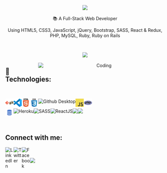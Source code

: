 <p align="center">
  <img src="https://github.com/vimalverma558/vimalverma558/blob/v2/img/hello.gif" width="30%">
</p>

<p align="center" width="70%">
  📚 A Full-Stack Web Developer
</p>
<p align="center" width="70%">
  Using HTML5, CSS3, JavaScript, jQuery, Bootstrap, SASS, React & Redux, PHP, MySQL, Ruby, Ruby on Rails
</p>

<br />



<p align="center">
  <img src ="https://github-readme-stats.vercel.app/api?username=Mohamed-js&show_icons=true&count_private=false&theme=default&hide_border=true&hide=issues,contribs&include_all_commits=true">
</p>

<p align="center" width="100%">
  <img align="right" alt="Coding" width="400" src="https://cdn.dribbble.com/users/2646423/screenshots/5507196/computer.gif">
</p>

## :wrench: Technologies:
<br />
<p align="left">
<img align="left" alt="Git" height="26px" src="https://raw.githubusercontent.com/github/explore/80688e429a7d4ef2fca1e82350fe8e3517d3494d/topics/git/git.png" />
<img align="left" alt="Visual Studio Code" height="26px" src="https://raw.githubusercontent.com/github/explore/80688e429a7d4ef2fca1e82350fe8e3517d3494d/topics/visual-studio-code/visual-studio-code.png" />
<img align="left" alt="HTML5" height="26px" src="https://raw.githubusercontent.com/github/explore/80688e429a7d4ef2fca1e82350fe8e3517d3494d/topics/html/html.png" />
<img align="left" alt="CSS3" height="26px" src="https://raw.githubusercontent.com/github/explore/80688e429a7d4ef2fca1e82350fe8e3517d3494d/topics/css/css.png" />
<img align="left" alt="Github Desktop" height="26px" src="https://dl2.macupdate.com/images/icons256/39062.png?d=1522354604" />
  
<img align="left" alt="JavaScript" title="JavaScript" height="26px" src="https://raw.githubusercontent.com/github/explore/80688e429a7d4ef2fca1e82350fe8e3517d3494d/topics/javascript/javascript.png" />
<img align="left" alt="PHP" title="PHP" height="26px" src="https://raw.githubusercontent.com/github/explore/80688e429a7d4ef2fca1e82350fe8e3517d3494d/topics/php/php.png" />
</p>
<br>
<p align="left">
<img align="left" alt="SQL" title="SQL" height="26px" src="https://raw.githubusercontent.com/github/explore/80688e429a7d4ef2fca1e82350fe8e3517d3494d/topics/sql/sql.png" />
<img align="left" alt="Heroku" title="Heroku" height="26px" src="https://img.icons8.com/color/48/000000/heroku.png" />
<img align="left" alt="SASS" title="SASS" height="26px" src="https://img.icons8.com/color/30/sass.png" />
  
<img align="left" alt="ReactJS" title="ReactJS" height="26px" src="https://img.icons8.com/color/30/react-native.png" />
<img align="left" height="26px" src="https://raw.githubusercontent.com/dereknguyen269/dereknguyen269/master/images/ruby.png">
<img align="left" height="26px" src="https://raw.githubusercontent.com/dereknguyen269/dereknguyen269/master/images/rails.png">
</p>
<br />
<br />
<br />

## Connect with me:


<a href = "https://www.linkedin.com/in/mohamed-js/"><img align="left" alt="LinkedIn" title="LinkedIn" width="26px" src="https://img.icons8.com/color/30/linkedin.png" /></a>

<a href = "https://twitter.com/Demovejetta"><img align="left" alt="Twitter" title="Twitter" width="26px" src="https://img.icons8.com/color/30/twitter.png" /></a>

<a href = "https://www.facebook.com/demoVejetta"><img align="left" alt="Facebook" title="Facebook" width="26px" src="https://img.icons8.com/color/30/facebook.png" /></a>




<br />
<br />

  
  <img src="https://media.giphy.com/media/jpVnC65DmYeyRL4LHS/giphy.gif" width="20%">

